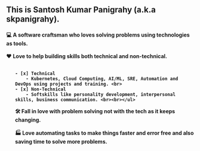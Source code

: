 <border><h2>This is Santosh Kumar Panigrahy (a.k.a skpanigrahy).</h2>
<h4>
💻 A software craftsman who loves solving problems using technologies as tools. <br><br>
❤️ Love to help building skills both technical and non-technical. <br> <br><ul>
    
    - [x] Technical
        - Kubernetes, Cloud Computing, AI/ML, SRE, Automation and DevOps using projects and training. <br>
    - [x] Non-Technical
        - Softskills like personality development, interpersonal skills, business communication. <br><br></ul>
🛠️ Fall in love with problem solving not with the tech as it keeps changing.  <br><br>
🏭 Love automating tasks to make things faster and error free and also saving time to solve more problems. <br><br>
</h4></border>

  
